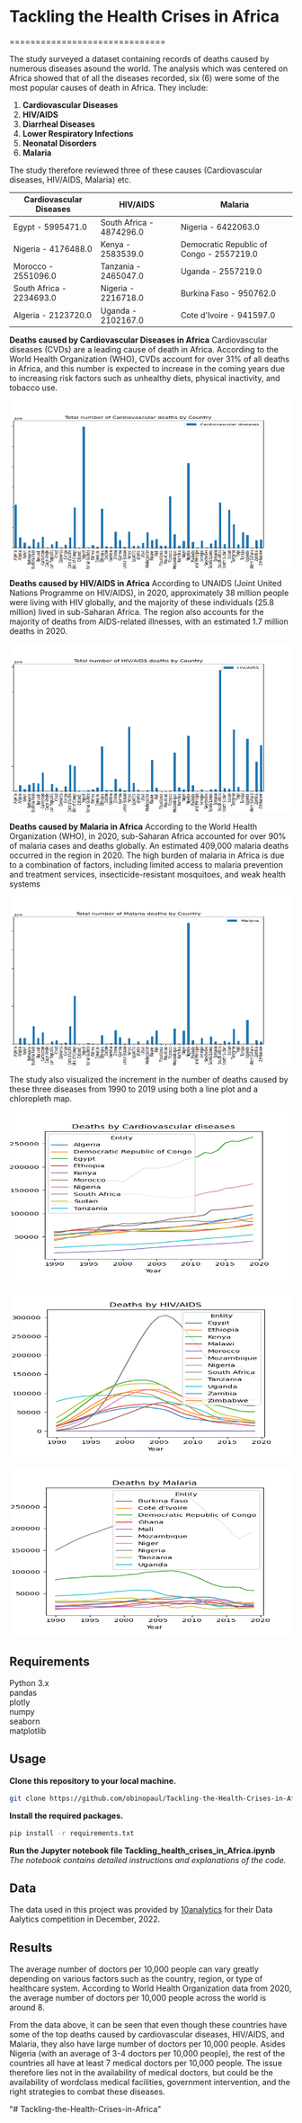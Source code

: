 # Tackling the Health Crises in Africa
==============================
                                                                    
The study surveyed a dataset containing records of deaths caused by numerous diseases asound the world. The analysis which was centered on Africa showed that of all the diseases recorded, six (6) were some of the most popular causes of death in Africa. They include:

1. **Cardiovascular Diseases**
2. **HIV/AIDS**
3. **Diarrheal Diseases**
4. **Lower Respiratory Infections**
5. **Neonatal Disorders**
6. **Malaria**

The study therefore reviewed three of these causes (Cardiovascular diseases, HIV/AIDS, Malaria) etc. 

|Cardiovascular Diseases|HIV/AIDS|Malaria|
|---------|---------|---------|
|Egypt - 5995471.0|South Africa	- 4874296.0|Nigeria	- 6422063.0|
|Nigeria - 4176488.0|Kenya -	2583539.0|Democratic Republic of Congo	- 2557219.0|
|Morocco - 2551096.0|Tanzania	- 2465047.0|Uganda	- 2557219.0|
|South Africa - 2234693.0|Nigeria	- 2216718.0|Burkina Faso -	950762.0|
|Algeria - 2123720.0|Uganda	- 2102167.0|Cote d'Ivoire	- 941597.0|

**Deaths caused by Cardiovascular Diseases in Africa**
Cardiovascular diseases (CVDs) are a leading cause of death in Africa. According to the World Health Organization (WHO), CVDs account for over 31% of all deaths in Africa, and this number is expected to increase in the coming years due to increasing risk factors such as unhealthy diets, physical inactivity, and tobacco use.

<p align="center">
  <img src="Images/Cardiovascular_diseases_by_country.png" alt="Alt text" width="500" height="300">
</p>

**Deaths caused by HIV/AIDS in Africa**
 According to UNAIDS (Joint United Nations Programme on HIV/AIDS), in 2020, approximately 38 million people were living with HIV globally, and the majority of these individuals (25.8 million) lived in sub-Saharan Africa. The region also accounts for the majority of deaths from AIDS-related illnesses, with an estimated 1.7 million deaths in 2020.

<p align="center">
  <img src="Images/HIV_AIDS_by_country.png" alt="Alt text" width="500" height="300">
</p>

**Deaths caused by Malaria in Africa**
According to the World Health Organization (WHO), in 2020, sub-Saharan Africa accounted for over 90% of malaria cases and deaths globally. An estimated 409,000 malaria deaths occurred in the region in 2020. The high burden of malaria in Africa is due to a combination of factors, including limited access to malaria prevention and treatment services, insecticide-resistant mosquitoes, and weak health systems

<p align="center">
  <img src="Images/Malaria_by_country.png" alt="Alt text" width="500" height="300">
</p>

The study also visualized the increment in the number of deaths caused by these three diseases from 1990 to 2019 using both a line plot and a chloropleth map. 

<p align="left">
  <img src="Images/Top_countries_dying_from_Cardiovascular_diseases.png" alt="Alt text" width="500" height="300">
</p>

<p align="right">
  <img src="Images/Top_countries_dying_from_HIV_AIDS.png" alt="Alt text" width="500" height="300">
</p>

<p align="center">
  <img src="Images/Top_countries_dying_from_Malaria.png" alt="Alt text" width="500" height="300">
</p>


## Requirements                                      
Python 3.x                                                        
pandas      
plotly                             
numpy                                                              
seaborn               
matplotlib                        

## Usage                                   
**Clone this repository to your local machine.**                                            
```bash     
git clone https://github.com/obinopaul/Tackling-the-Health-Crises-in-Africa.git                                     
```      

**Install the required packages.**                                                        
```bash    
pip install -r requirements.txt                         
```    
    
**Run the Jupyter notebook file Tackling_health_crises_in_Africa.ipynb**             
*The notebook contains detailed instructions and explanations of the code.*                             

## Data
The data used in this project was provided by [10analytics](https://www.10alytics.io/) for their Data Aalytics competition in December, 2022.

## Results                                                                 
The average number of doctors per 10,000 people can vary greatly depending on various factors such as the country, region, or type of healthcare system. According to World Health Organization data from 2020, the average number of doctors per 10,000 people across the world is around 8.

From the data above, it can be seen that even though these countries have some of the top deaths caused by cardiovascular diseases, HIV/AIDS, and Malaria, they also have large number of doctors per 10,000 people. Asides Nigeria (with an average of 3-4 doctors per 10,000 people), the rest of the countries all have at least 7 medical doctors per 10,000 people. The issue therefore lies not in the availability of medical doctors, but could be the availability of wordclass medical facilities, government intervention, and the right strategies to combat these diseases.
                        
"# Tackling-the-Health-Crises-in-Africa" 
